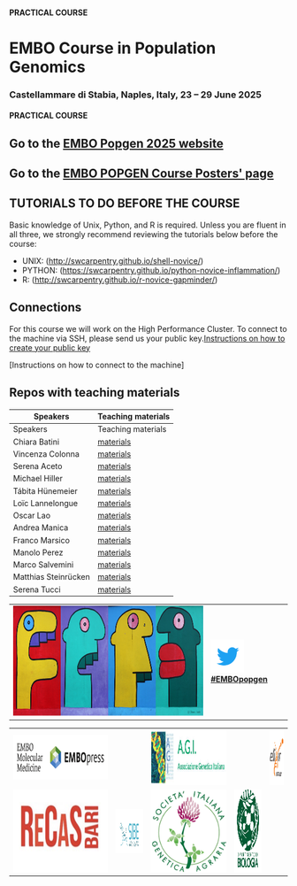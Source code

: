 #### PRACTICAL COURSE

# EMBO Course in Population Genomics
### Castellammare di Stabia, Naples, Italy, 23 – 29 June 2025

#### PRACTICAL COURSE

## Go to the [EMBO Popgen 2025 website](https://meetings.embo.org/event/25-pop-genomics) 

## Go to the [EMBO POPGEN Course Posters' page](https://www.jeangilder.it/pop-genomics/) 

## TUTORIALS TO DO BEFORE THE COURSE
Basic knowledge of Unix, Python, and R is required. Unless you are fluent in all three, we strongly recommend reviewing the tutorials below before the course:

- UNIX:  (http://swcarpentry.github.io/shell-novice/)
- PYTHON: (https://swcarpentry.github.io/python-novice-inflammation/)
- R:  (http://swcarpentry.github.io/r-novice-gapminder/)
  
## Connections

For this course we will work on the High Performance Cluster. 
To connect to the machine via SSH, please send us your public key.[Instructions on how to create your public key](https://github.com/ColonnaLab/EMBO_popgen/blob/main/popgen2025/connections/EMBO_POPGEN2025_keypair.pdf)

[Instructions on how to connect to the machine]

## Repos with teaching materials
| Speakers | Teaching materials |
|--------------------|-----------------|
| Speakers | Teaching materials |
| Chiara Batini | [materials](Chiara_Batini) |
| Vincenza Colonna| [materials](Vincenza_Colonna) |
| Serena Aceto | [materials](Serena_Aceto) |
| Michael Hiller | [materials](Michael_Hiller) |
| Tábita Hünemeier | [materials](Tabita_Hunemeier) |
| Loïc Lannelongue | [materials](Loic_Lannelongue) |
| Oscar Lao | [materials](Oscar_Lao) |
| Andrea Manica | [materials](Andrea_Manica) |
| Franco Marsico | [materials](Franco_Marsico) |
| Manolo Perez | [materials](Manolo_Perez) |
| Marco Salvemini | [materials](Marco_Salvemini) |
| Matthias Steinrücken | [materials](Matthias_Steinrucken) |
| Serena Tucci | [materials](Serena_Tucci) |



<table style="width:100%">
   <tr>
     <td><img src="./img/popgenlogo.png" alt="yay" height="200" width="700"></td> <td><a href="https://twitter.com/hashtag/EMBOpopgen?src=hashtag_click"><img src="./img/tw.png" alt="yay" height="60" width="60"><b>#EMBOpopgen</b></td>    
     <tr/>
</table>


<table width="1000">
   <tr>
   <td><img src="./img/embo.png" alt="yay" height="80" width="1000"></a></td>
   <td width="50"></td>
  <td><a href="https://www.associazionegeneticaitaliana.it/"><img src="./img/AGI.jpeg" height="100" width="500"></a></td>
  <td width="50"></td>
  <td align="center"><a href="https://elixir-europe.org/about-us/who-we-are/nodes/italy"><img src="./img/elixir.png" alt="yay" height="100" width="150"></a></td>
  </tr>
  <tr>
<td align="right"><a href="https://www.recas-bari.it/index.php/en/"><img src="./img/RECAS.png" alt="yay" height="150" width="500"></a></td>
  <td><a href="https://www.sibe-iseb.it"><img src="./img/SIBE.png" alt="yay" height="80" width="800"></a></td>
   <td align="center"><a href="http://www.geneticagraria.it/"><img src="./img/SSIGA.png" alt="cnr" height="150" width="800"></a></td>
<td align="center"><a href="http://www.geneticagraria.it/"><img src="./img/UNINA.jpg" alt="cnr" height="150" width="800"></a></td>
</tr>
</table>

